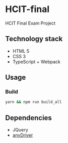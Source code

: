 # HCIT-final

HCIT Final Exam Project

## Technology stack

* HTML 5
* CSS 3
* TypeScript + Webpack

## Usage

### Build

```bash
yarn && npm run build_all
```

## Dependencies

* JQuery
* [anyDriver](https://github.com/evi0s/anyDriver)
